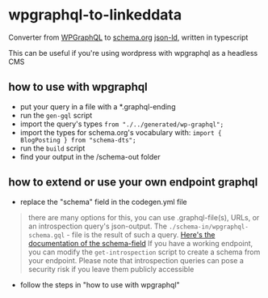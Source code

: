 # wpgraphql-to-linkeddata
Converter from [WPGraphQL](https://www.wpgraphql.com/) to [schema.org](https://schema.org/BlogPosting) [json-ld](https://json-ld.org/), written in typescript

This can be useful if you're using wordpress with wpgraphql as a headless CMS

## how to use with wpgraphql
- put your query in a file with a *.graphql-ending
- run the `gen-gql` script
- import the query's types `from "./../generated/wp-graphql";`
- import the types for schema.org's vocabulary with: `import { BlogPosting } from "schema-dts";`
- run the `build` script
- find your output in the /schema-out folder

## how to extend or use your own endpoint graphql
- replace the "schema" field in the codegen.yml file
> there are many options for this, you can use .graphql-file(s), URLs, or an introspection query's json-output. The `./schema-in/wpgraphql-schema.gql` - file is the result of such a query. [Here's the documentation of the schema-field](https://graphql-code-generator.com/docs/getting-started/schema-field)
> If you have a working endpoint, you can modify the `get-introspection` script to create a schema from your endpoint. Please note that introspection queries can pose a security risk if you leave them publicly accessible 
- follow the steps in "how to use with wpgraphql"
